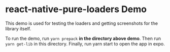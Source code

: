 # react-native-pure-loaders Demo

This demo is used for testing the loaders and getting screenshots for the library itself.

To run the demo, run `yarn prepack` **in the directory above demo**. Then run `yarn get-lib` in this directory. Finally, run yarn start to open the app in expo.